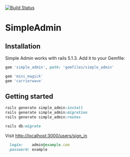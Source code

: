 [![Build Status](https://travis-ci.org/dmitriy-strukov/simple_admin.svg?branch=master)](https://travis-ci.org/dmitriy-strukov/simple_admin)

# SimpleAdmin

## Installation
Simple Admin works with rails 5.1.3. Add it to your Gemfile:

```ruby
gem 'simple_admin', path: 'gemfiles/simple_admin'

gem 'mini_magick'
gem 'carrierwave'
```

## Getting started

```ruby
rails generate simple_admin:install
rails generate simple_admin:migration
rails generate simple_admin:routes

rails db:migrate
```

Visit [http://localhost:3000/users/sign_in](http://localhost:3000/users/sign_in)
```ruby
  login:    admin@example.com
  password: example
```
